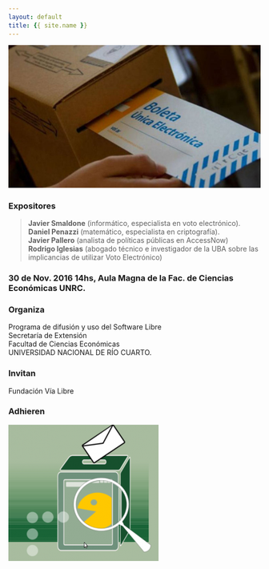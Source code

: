 ```yaml
---
layout: default
title: {{ site.name }}
---
```


![](./img/voto-electronico.jpg)

### Expositores

> **Javier Smaldone** (informático, especialista en voto electrónico).  
> **Daniel Penazzi** (matemático, especialista en criptografía).  
> **Javier Pallero** (analista de políticas públicas en AccessNow)  
> **Rodrigo Iglesias** (abogado técnico e investigador de la UBA sobre las implicancias de utilizar Voto Electrónico)  

### 30 de Nov. 2016 14hs, Aula Magna de la Fac. de Ciencias Económicas UNRC.

### Organiza

Programa de difusión y uso del Software Libre  
Secretaría de Extensión  
Facultad de Ciencias Económicas  
UNIVERSIDAD NACIONAL DE RÍO CUARTO.

### Invitan
Fundación Vía Libre

### Adhieren

![](./img/evoto.png)
